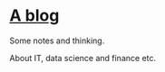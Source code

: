 # [A blog](https://fcalice.github.io/)

Some notes and thinking.

About IT, data science and finance etc.